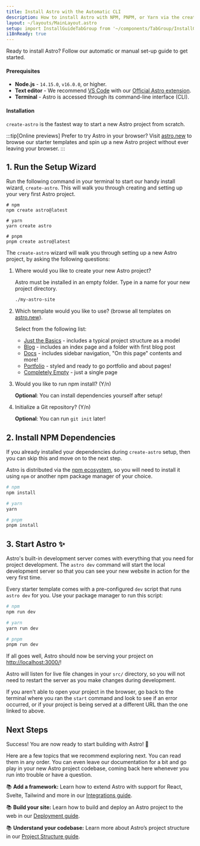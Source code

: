 ```yaml
---
title: Install Astro with the Automatic CLI
description: How to install Astro with NPM, PNPM, or Yarn via the create-astro CLI tool.
layout: ~/layouts/MainLayout.astro
setup: import InstallGuideTabGroup from '~/components/TabGroup/InstallGuideTabGroup.astro';
i18nReady: true
---
```

Ready to install Astro? Follow our automatic or manual set-up guide to get started.

#### Prerequisites

- **Node.js** - `14.15.0`, `v16.0.0`, or higher.
- **Text editor** - We recommend [VS Code](https://code.visualstudio.com/) with our [Official Astro extension](https://marketplace.visualstudio.com/items?itemName=astro-build.astro-vscode).
- **Terminal** - Astro is accessed through its command-line interface (CLI).

<InstallGuideTabGroup />

#### Installation

`create-astro` is the fastest way to start a new Astro project from scratch.

:::tip[Online previews]
Prefer to try Astro in your browser? Visit [astro.new](https://astro.new/) to browse our starter templates and spin up a new Astro project without ever leaving your browser.
:::
## 1. Run the Setup Wizard

Run the following command in your terminal to start our handy install wizard, `create-astro`. This will walk you through creating and setting up your very first Astro project.

```shell
# npm
npm create astro@latest

# yarn
yarn create astro

# pnpm
pnpm create astro@latest
```

The `create-astro` wizard will walk you through setting up a new Astro project, by asking the following questions:

1. Where would you like to create your new Astro project?
    
    Astro must be installed in an empty folder. Type in a name for your new project directory.
    
    ```bash
    ./my-astro-site
    ```

1. Which template would you like to use? (browse all templates on [astro.new](https://astro.new/)).
    
    Select from the following list:
    - [Just the Basics](https://github.com/withastro/astro/tree/main/examples/basics) - includes a typical project structure as a model
    - [Blog](https://github.com/withastro/astro/tree/main/examples/blog) - includes an index page and a folder with first blog post
    - [Docs](https://github.com/withastro/astro/tree/main/examples/docs) - includes sidebar navigation, "On this page" contents and more!
    - [Portfolio](https://github.com/withastro/astro/tree/main/examples/portfolio) - styled and ready to go portfolio and about pages!
    - [Completely Empty](https://github.com/withastro/astro/tree/main/examples/minimal) - just a single page


1. Would you like to run npm install? (Y/n)

    **Optional**: You can install dependencies yourself after setup!

1. Initialize a Git repository? (Y/n)

    **Optional**: You can run `git init` later!

<!-- You do not need to create a new directory for your project before running the wizard. As a part of setup, the `create-astro` wizard will ask you where your new project should live and will create a new folder for it if needed.

Before running, some package managers may prompt you to confirm that you want to install the latest version of `create-astro` (`create-astro@latest`). This is expected, and it is okay to accept this prompt so that the `create-astro` wizard can run on your machine. -->

## 2. Install NPM Dependencies

If you already installed your dependencies during `create-astro` setup, then you can skip this and move on to the next step.

Astro is distributed via the [npm ecosystem](https://www.npmjs.com/package/astro), so you will need to install it using `npm` or another npm package manager of your choice. 


```bash
# npm
npm install

# yarn
yarn

# pnpm
pnpm install
```

## 3. Start Astro ✨

Astro's built-in development server comes with everything that you need for project development. The `astro dev` command will start the local development server so that you can see your new website in action for the very first time.

Every starter template comes with a pre-configured `dev` script that runs `astro dev` for you. Use your package manager to run this script:

```bash
# npm
npm run dev

# yarn
yarn run dev

# pnpm
pnpm run dev
```

If all goes well, Astro should now be serving your project on [http://localhost:3000/](http://localhost:3000/)!

Astro will listen for live file changes in your `src/` directory, so you will not need to restart the server as you make changes during development.

If you aren't able to open your project in the browser, go back to the terminal where you ran the `start` command and look to see if an error occurred, or if your project is being served at a different URL than the one linked to above.

## Next Steps

Success! You are now ready to start building with Astro! 🥳

Here are a few topics that we recommend exploring next. You can read them in any order. You can even leave our documentation for a bit and go play in your new Astro project codebase, coming back here whenever you run into trouble or have a question.

📚 **Add a framework:** Learn how to extend Astro with support for React, Svelte, Tailwind and more in our [Integrations guide](/en/guides/integrations-guide/).

📚 **Build your site:** Learn how to build and deploy an Astro project to the web in our [Deployment guide](/en/guides/deploy/).

📚 **Understand your codebase:** Learn more about Astro’s project structure in our [Project Structure guide](/en/core-concepts/project-structure/).
